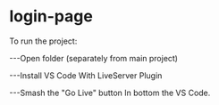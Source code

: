 # login-page

To run the project:

---Open folder (separately from main project)

---Install VS Code With LiveServer Plugin

---Smash the "Go Live" button In bottom the VS Code.
